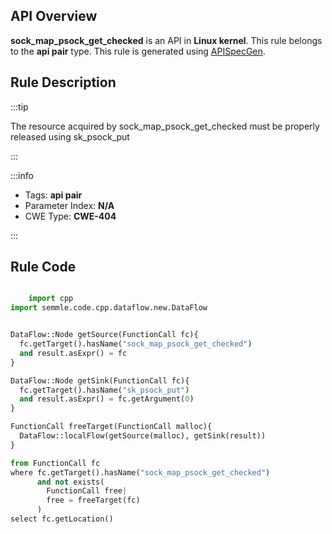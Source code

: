 ---
---


## API Overview
**sock_map_psock_get_checked** is an API in **Linux kernel**. This rule belongs to the **api pair** type. This rule is generated using [APISpecGen](../../tools/APISpecGen).
## Rule Description

:::tip

The resource acquired by sock_map_psock_get_checked must be properly released using sk_psock_put

:::

:::info

- Tags: **api pair**
- Parameter Index: **N/A**
- CWE Type: **CWE-404**

:::

## Rule Code
```python

    import cpp
import semmle.code.cpp.dataflow.new.DataFlow


DataFlow::Node getSource(FunctionCall fc){
  fc.getTarget().hasName("sock_map_psock_get_checked")
  and result.asExpr() = fc
}

DataFlow::Node getSink(FunctionCall fc){
  fc.getTarget().hasName("sk_psock_put")
  and result.asExpr() = fc.getArgument(0)
}

FunctionCall freeTarget(FunctionCall malloc){
  DataFlow::localFlow(getSource(malloc), getSink(result))
}

from FunctionCall fc
where fc.getTarget().hasName("sock_map_psock_get_checked")
      and not exists(
        FunctionCall free| 
        free = freeTarget(fc)
      )
select fc.getLocation()

    
```